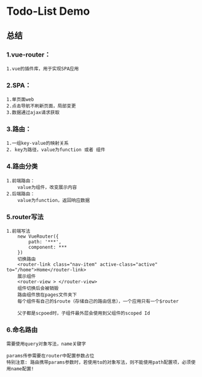 # Todo-List Demo

## 总结

### 1.vue-router：
    1.vue的插件库，用于实现SPA应用

### 2.SPA：
    1.单页面web
    2.点击导航不刷新页面，局部变更
    3.数据通过ajax请求获取

### 3.路由：
    1.一组key-value的映射关系
    2. key为路径，value为function 或者 组件

### 4.路由分类
    1.前端路由：
        value为组件，改变展示内容
    2.后端路由：
        value为function，返回响应数据

### 5.router写法
    1.前端写法
        new VueRouter({
            path: '***',
            component: ***
        })
        切换路由
        <router-link class="nav-item" active-class="active" to="/home">Home</router-link>
        展示组件
        <router-view > </router-view>
        组件切换后会被销毁
        路由组件放在pages文件夹下
        每个组件有自己的$route（存储自己的路由信息），一个应用只有一个$router

        父子都是scpoed时，子组件最外层会使用到父组件的scoped Id

### 6.命名路由
    需要使用query对象写法，name关键字

    params传参需要在router中配置参数占位
    特别注意: 路由携带params参数时，若使用to的对象写法，则不能使用path配置项，必须使用name配置!
